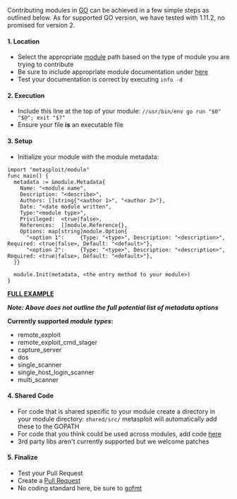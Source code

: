 Contributing modules in [GO](https://golang.org/) can be achieved in a few simple steps as outlined below.  As for supported GO version, we have tested with 1.11.2, no promised for version 2.

#### 1. Location
* Select the appropriate [module](https://github.com/rapid7/metasploit-framework/tree/master/modules) path based on the type of module you are trying to contribute
* Be sure to include appropriate module documentation under [here](https://github.com/rapid7/metasploit-framework/tree/master/documentation/modules)
* Test your documentation is correct by executing `info -d`


#### 2. Execution
* Include this line at the top of your module: `//usr/bin/env go run "$0" "$@"; exit "$?"`
* Ensure your file **is** an executable file


#### 3. Setup
* Initialize your module with the module metadata:
>
    import "metasploit/module"
    func main() {
      metadata := &module.Metadata{
        Name: "<module name",
        Description: "<describe>",
        Authors: []string{"<author 1>", "<author 2>"},
        Date: "<date module written",
        Type:"<module type>",
        Privileged:  <true|false>,
        References:  []module.Reference{},
        Options: map[string]module.Option{	
          "<option 1":     {Type: "<type>", Description: "<description>", Required: <true|false>, Default: "<default>"},		
          "<option 2":     {Type: "<type>", Description: "<description>", Required: <true|false>, Default: "<default>"},
      }}

      module.Init(metadata, <the entry method to your module>)
    }
**[FULL EXAMPLE](https://github.com/rapid7/metasploit-framework/blob/master/modules/auxiliary/scanner/msmail/exchange_enum.go)**

**_Note: Above does not outline the full potential list of metadata options_**

**Currently supported _module types_:**
* remote_exploit
* remote_exploit_cmd_stager
* capture_server
* dos
* single_scanner
* single_host_login_scanner
* multi_scanner

#### 4. Shared Code
* For code that is shared specific to your module create a directory in your module directory:
`shared/src/` metasploit will automatically add these to the GOPATH
* For code that you think could be used across modules, add code [here](https://github.com/rapid7/metasploit-framework/tree/master/lib/msf/core/modules/external/go/src/metasploit)
* 3rd party libs aren't currently supported but we welcome patches

#### 5. Finalize
* Test your Pull Request
* Create a [Pull Request](https://github.com/rapid7/metasploit-framework/blob/master/CONTRIBUTING.md#pull-requests)
* No coding standard here, be sure to [gofmt](https://blog.golang.org/go-fmt-your-code)
